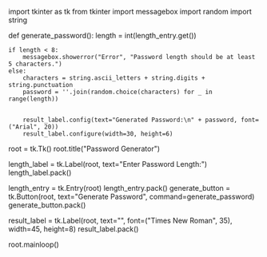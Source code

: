 import tkinter as tk
from tkinter import messagebox
import random
import string


def generate_password():
    length = int(length_entry.get())
    
    if length < 8:
        messagebox.showerror("Error", "Password length should be at least 5 characters.")
    else:
        characters = string.ascii_letters + string.digits + string.punctuation
        password = ''.join(random.choice(characters) for _ in range(length))
        
        
        result_label.config(text="Generated Password:\n" + password, font=("Arial", 20))
        result_label.configure(width=30, height=6)
        
        

root = tk.Tk()
root.title("Password Generator")


length_label = tk.Label(root, text="Enter Password Length:")
length_label.pack()

length_entry = tk.Entry(root)
length_entry.pack()
generate_button = tk.Button(root, text="Generate Password", command=generate_password)
generate_button.pack()


result_label = tk.Label(root, text="", font=("Times New Roman", 35), width=45, height=8)
result_label.pack()


root.mainloop()
